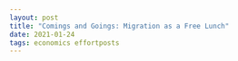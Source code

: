 ```yaml
---
layout: post
title: "Comings and Goings: Migration as a Free Lunch"
date: 2021-01-24
tags: economics effortposts 
---
```


